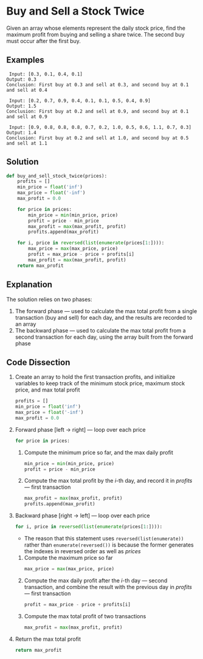 # Buy and Sell a Stock Twice
Given an array whose elements represent the daily stock price, find the maximum profit from buying and selling a share twice. The second buy must occur after the first buy.

## Examples
```
 Input: [0.3, 0.1, 0.4, 0.1]
Output: 0.3
Conclusion: First buy at 0.3 and sell at 0.3, and second buy at 0.1 and sell at 0.4

 Input: [0.2, 0.7, 0.9, 0.4, 0.1, 0.1, 0.5, 0.4, 0.9]
Output: 1.5
Conclusion: First buy at 0.2 and sell at 0.9, and second buy at 0.1 and sell at 0.9

 Input: [0.9, 0.8, 0.8, 0.8, 0.7, 0.2, 1.0, 0.5, 0.6, 1.1, 0.7, 0.3]
Output: 1.4
Conclusion: First buy at 0.2 and sell at 1.0, and second buy at 0.5 and sell at 1.1
```

## Solution
```python
def buy_and_sell_stock_twice(prices):
    profits = []
    min_price = float('inf')
    max_price = float('-inf')
    max_profit = 0.0

    for price in prices:
        min_price = min(min_price, price)
        profit = price - min_price
        max_profit = max(max_profit, profit)
        profits.append(max_profit)

    for i, price in reversed(list(enumerate(prices[1:]))):
        max_price = max(max_price, price)
        profit = max_price - price + profits[i]
        max_profit = max(max_profit, profit)
    return max_profit
```

## Explanation
The solution relies on two phases:
1. The forward phase &mdash; used to calculate the max total profit from a single transaction (buy and sell) for each day, and the results are recorded to an array
2. The backward phase &mdash; used to calculate the max total profit from a second transaction for each day, using the array built from the forward phase

## Code Dissection
1. Create an array to hold the first transaction profits, and initialize variables to keep track of the minimum stock price, maximum stock price, and max total profit
    ```python
    profits = []
    min_price = float('inf')
    max_price = float('-inf')
    max_profit = 0.0
    ```
2. Forward phase [left -> right] &mdash; loop over each price
    ```python
    for price in prices:
    ```
    1. Compute the minimum price so far, and the max daily profit
        ```python
        min_price = min(min_price, price)
        profit = price - min_price
        ```
    2. Compute the max total profit by the _i_-th day, and record it in _profits_ &mdash; first transaction
        ```python
        max_profit = max(max_profit, profit)
        profits.append(max_profit)
        ```
3. Backward phase [right -> left] &mdash; loop over each price
    ```python
    for i, price in reversed(list(enumerate(prices[1:]))):
    ```
    * The reason that this statement uses `reversed(list(enumerate))` rather than `enumerate(reversed())` is because the former generates the indexes in reversed order as well as _prices_

    1. Compute the maximum price so far
        ```python
        max_price = max(max_price, price)
        ```
    2. Compute the max daily profit after the _i_-th day &mdash; second transaction, and combine the result with the previous day in _profits_ &mdash; first transaction
        ```python
        profit = max_price - price + profits[i]
        ```
    3. Compute the max total profit of two transactions
        ```python
        max_profit = max(max_profit, profit)
        ```
4. Return the max total profit
    ```python
    return max_profit
    ```